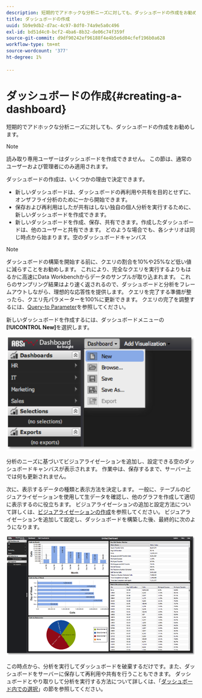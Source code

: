 ```yaml
---
description: 短期的でアドホックな分析ニーズに対しても、ダッシュボードの作成をお勧めします。
title: ダッシュボードの作成
uuid: 5b9e9db2-d7ac-4c97-8df0-74a9e5a0c496
exl-id: bd51d4c0-bcf2-4ba6-8b32-de06c74f359f
source-git-commit: d9df90242ef96188f4e4b5e6d04cfef196b0a628
workflow-type: tm+mt
source-wordcount: '377'
ht-degree: 1%

---
```


# ダッシュボードの作成{#creating-a-dashboard}

短期的でアドホックな分析ニーズに対しても、ダッシュボードの作成をお勧めします。

>[!NOTE]
>
>読み取り専用ユーザーはダッシュボードを作成できません。 この節は、通常のユーザーおよび管理者にのみ適用されます。

ダッシュボードの作成は、いくつかの理由で決定できます。

* 新しいダッシュボードは、ダッシュボードの再利用や共有を目的とせずに、オンザフライ分析のために一から開始できます。
* 保存および再利用はしたが共有はしない独自の個人分析を実行するために、新しいダッシュボードを作成できます。
* 新しいダッシュボードを作成、保存、共有できます。作成したダッシュボードは、他のユーザーと共有できます。 どのような場合でも、各シナリオは同じ時点から始まります。空のダッシュボードキャンバス

>[!NOTE]
>
>ダッシュボードの構築を開始する前に、クエリの割合を10%や25%など低い値に減らすことをお勧めします。 これにより、完全なクエリを実行するよりもはるかに高速にData Workbenchからデータのサンプルが取り込まれます。 これらのサンプリング結果はより速く返されるので、ダッシュボードと分析をフレームアウトしながら、理想的な応答性を提供します。 クエリを完了する準備が整ったら、クエリ先パラメーターを100%に更新できます。 クエリの完了を調整するには、[Query-to Parameter](../../../home/c-adobe-data-workbench-dashboard/c-dashboards/c-query-to-parameter.md#concept-33db106e28bc4108bca9e8d0a440d323)を参照してください。

新しいダッシュボードを作成するには、ダッシュボードメニューの&#x200B;**[!UICONTROL New]**&#x200B;を選択します。

![](assets/new_dashboard.png)

分析のニーズに基づいてビジュアライゼーションを追加し、設定できる空のダッシュボードキャンバスが表示されます。 作業中は、保存するまで、サーバー上では何も更新されません。

次に、表示するデータの種類と表示方法を決定します。 一般に、テーブルのビジュアライゼーションを使用して生データを確認し、他のグラフを作成して適切に表示するのに役立ちます。 ビジュアライゼーションの追加と設定方法について詳しくは、[ビジュアライゼーションの作成](../../../home/c-adobe-data-workbench-dashboard/c-visualizations/t-creating-visualizations.md#task-c6f1d20fa2484aeeb9a8487625054ecf)を参照してください。 ビジュアライゼーションを追加して設定し、ダッシュボードを構築した後、最終的に次のようになります。

![](assets/after_configure.png)

この時点から、分析を実行してダッシュボードを破棄するだけです。また、ダッシュボードをサーバーに保存して再利用や共有を行うこともできます。 ダッシュボードとやり取りして分析を実行する方法について詳しくは、「[ダッシュボード内での選択](../../../home/c-adobe-data-workbench-dashboard/c-making-selections-within-the-dashboard/c-making-selections-within-the-dashboard.md#concept-0989862de0044cc4bbfd7f4441275fc4)」の節を参照してください。
